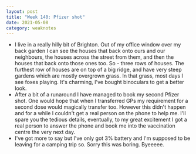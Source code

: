 ```yaml
---
layout: post
title: "Week 140: Pfizer shot"
date: 2021-05-08
category: weaknotes
---
```

* I live in a really hilly bit of Brighton. Out of my office window over my back garden I can see the houses that back onto ours and our neighbours, the houses across the street from them, and then the houses that back onto those ones too. So - three rows of houses. The furthest row of houses are on top of a big ridge, and have very steep gardens which are mostly overgrown grass. In that grass, most days I see foxes playing. It's charming, I've bought binoculars to get a better look.
* After a bit of a runaround I have managed to book my second Pfizer shot. One would hope that when I transferred GPs my requirement for a second dose would magically transfer too. However this didn't happen and for a while I couldn't get a real person on the phone to help me. I'll spare you the tedious details, eventually, to my great excitement I got a real person to answer the phone and book me into the vaccination centre the very next day.
* I've got more to say but I've only got 3% battery and I'm supposed to be leaving for a camping trip so. Sorry this was boring. Byeeeee.
